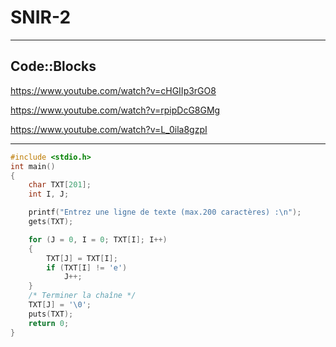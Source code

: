 # SNIR-2

---

## Code::Blocks

https://www.youtube.com/watch?v=cHGIIp3rGO8

https://www.youtube.com/watch?v=rpipDcG8GMg

https://www.youtube.com/watch?v=L_0ila8gzpI

---

```cpp
#include <stdio.h>
int main()
{
    char TXT[201]; 
    int I, J;

    printf("Entrez une ligne de texte (max.200 caractères) :\n");
    gets(TXT);

    for (J = 0, I = 0; TXT[I]; I++)
    {
        TXT[J] = TXT[I];
        if (TXT[I] != 'e')
            J++;
    }
    /* Terminer la chaîne */
    TXT[J] = '\0';
    puts(TXT);
    return 0;
}
